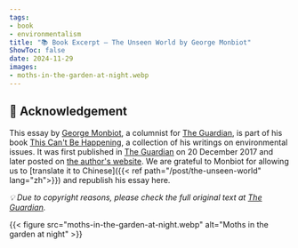 ```yaml
---
tags:
- book
- environmentalism
title: "📚 Book Excerpt — The Unseen World by George Monbiot"
ShowToc: false
date: 2024-11-29
images:
- moths-in-the-garden-at-night.webp
---
```


## 🙏 Acknowledgement 

This essay by [George Monbiot](https://www.monbiot.com/),
a columnist for [The Guardian](https://www.theguardian.com/profile/georgemonbiot),
is part of his book [This Can't Be Happening](https://www.goodreads.com/book/show/55663836-this-can-t-be-happening),
a collection of his writings on environmental issues.
It was first published in [The Guardian](https://www.theguardian.com/commentisfree/2017/dec/20/selective-blindness-lethal-natural-world-open-eyes-environment-ecosystem) on 20 December 2017 
and later posted on [the author's website](https://www.monbiot.com/2017/12/28/the-unseen-world/).
We are grateful to Monbiot for allowing us to [translate it to Chinese]({{< ref path="/post/the-unseen-world" lang="zh">}})
and republish his essay here.

*:bulb: Due to copyright reasons, please check the full original text at [The Guardian](https://www.theguardian.com/commentisfree/2017/dec/20/selective-blindness-lethal-natural-world-open-eyes-environment-ecosystem).*

{{< figure src="moths-in-the-garden-at-night.webp" alt="Moths in the garden at night" >}}
